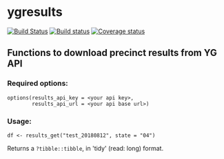 # ygresults

[![Build Status](https://travis-ci.com/yougov-datascience/ygresults.svg?token=nrN8ZtNwgknk3Sx8oNap&branch=master)](https://travis-ci.com/yougov-datascience/ygresults)
[![Build status](https://ci.appveyor.com/api/projects/status/8g0kl75hl07s3lpk?svg=true)](https://ci.appveyor.com/project/npelikan/ygresults-db86a)
 [![Coverage status](https://codecov.io/gh/yougov-datascience/ygresults/branch/master/graph/badge.svg)](https://codecov.io/github/yougov-datascience/ygresults?branch=master)

## Functions to download precinct results from YG API

### Required options:
```{r}
options(results_api_key = <your api key>,
        results_api_url = <your api base url>)
```

### Usage:

```
df <- results_get("test_20180812", state = "04")
```

Returns a `?tibble::tibble`, in 'tidy' (read: long) format. 
